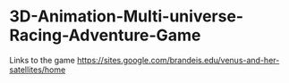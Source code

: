 # 3D-Animation-Multi-universe-Racing-Adventure-Game
Links to the game
https://sites.google.com/brandeis.edu/venus-and-her-satellites/home
